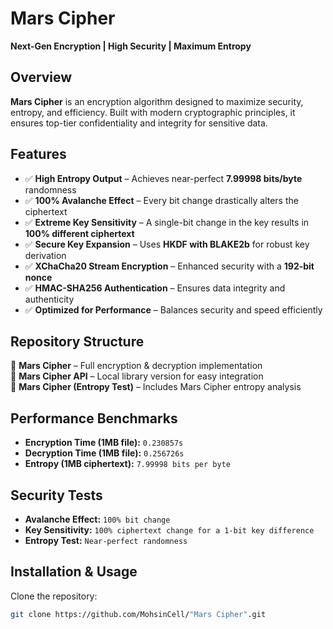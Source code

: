# **Mars Cipher** 
**Next-Gen Encryption | High Security | Maximum Entropy**  

## **Overview**  
**Mars Cipher** is an encryption algorithm designed to maximize security, entropy, and efficiency. Built with modern cryptographic principles, it ensures top-tier confidentiality and integrity for sensitive data.  

## **Features**  
- ✅ **High Entropy Output** – Achieves near-perfect **7.99998 bits/byte** randomness  
- ✅ **100% Avalanche Effect** – Every bit change drastically alters the ciphertext  
- ✅ **Extreme Key Sensitivity** – A single-bit change in the key results in **100% different ciphertext**  
- ✅ **Secure Key Expansion** – Uses **HKDF with BLAKE2b** for robust key derivation  
- ✅ **XChaCha20 Stream Encryption** – Enhanced security with a **192-bit nonce**  
- ✅ **HMAC-SHA256 Authentication** – Ensures data integrity and authenticity  
- ✅ **Optimized for Performance** – Balances security and speed efficiently  

## **Repository Structure**  
📂 **Mars Cipher** – Full encryption & decryption implementation  
📂 **Mars Cipher API** – Local library version for easy integration  
📂 **Mars Cipher (Entropy Test)** – Includes Mars Cipher entropy analysis  

## **Performance Benchmarks**  
- **Encryption Time (1MB file):** `0.230857s`  
- **Decryption Time (1MB file):** `0.256726s`  
- **Entropy (1MB ciphertext):** `7.99998 bits per byte`  

## **Security Tests**  
- **Avalanche Effect:** `100% bit change`  
- **Key Sensitivity:** `100% ciphertext change for a 1-bit key difference`  
- **Entropy Test:** `Near-perfect randomness`  

## **Installation & Usage**  
Clone the repository:  
```bash
git clone https://github.com/MohsinCell/"Mars Cipher".git
